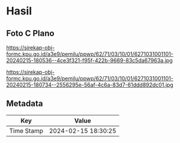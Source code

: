 # Hasil

## Foto C Plano

https://sirekap-obj-formc.kpu.go.id/a3e9/pemilu/ppwp/62/71/03/10/01/6271031001101-20240215-180536--4ce3f321-f95f-422b-9669-83c5da67963a.jpg

https://sirekap-obj-formc.kpu.go.id/a3e9/pemilu/ppwp/62/71/03/10/01/6271031001101-20240215-180734--2556295e-56af-4c6a-83d7-61ddd892dc01.jpg


## Metadata

| Key        | Value               |
| ---------- | ------------------- |
| Time Stamp | 2024-02-15 18:30:25 |



